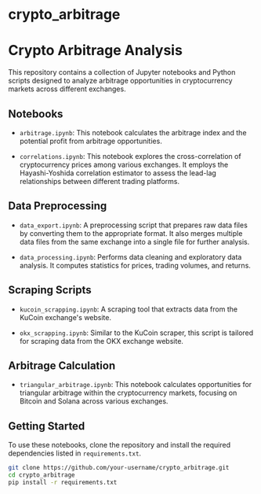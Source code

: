 # crypto_arbitrage

# Crypto Arbitrage Analysis

This repository contains a collection of Jupyter notebooks and Python scripts designed to analyze arbitrage opportunities in cryptocurrency markets across different exchanges.

## Notebooks

- `arbitrage.ipynb`: This notebook calculates the arbitrage index and the potential profit from arbitrage opportunities.

- `correlations.ipynb`: This notebook explores the cross-correlation of cryptocurrency prices among various exchanges. It employs the Hayashi-Yoshida correlation estimator to assess the lead-lag relationships between different trading platforms.

## Data Preprocessing

- `data_export.ipynb`: A preprocessing script that prepares raw data files by converting them to the appropriate format. It also merges multiple data files from the same exchange into a single file for further analysis.

- `data_processing.ipynb`: Performs data cleaning and exploratory data analysis. It computes statistics for prices, trading volumes, and returns.

## Scraping Scripts

- `kucoin_scrapping.ipynb`: A scraping tool that extracts data from the KuCoin exchange's website.

- `okx_scrapping.ipynb`: Similar to the KuCoin scraper, this script is tailored for scraping data from the OKX exchange website.

## Arbitrage Calculation

- `triangular_arbitrage.ipynb`: This notebook calculates opportunities for triangular arbitrage within the cryptocurrency markets, focusing on Bitcoin and Solana across various exchanges.

## Getting Started

To use these notebooks, clone the repository and install the required dependencies listed in `requirements.txt`.

```bash
git clone https://github.com/your-username/crypto_arbitrage.git
cd crypto_arbitrage
pip install -r requirements.txt
